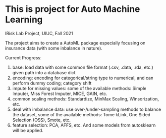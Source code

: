 # This is project for Auto Machine Learning

IRisk Lab Project, UIUC, Fall 2021

The project aims to create a AutoML package especially focusing on insurance data (with some inbalance in nature).


Current Progress:
1. base: load data with some common file format (.csv, .data, .rda, etc.) given path into a database dict
2. encoding: encoding for categorical/string type to numerical, and can perform dummy coding; category shift
3. impute for missing values: some of the available methods: Simple Imputer, Miss Forest Imputer, MICE, GAIN, etc.
4. common scaling methods: Standardize, MinMax Scaling, Winsorization, etc.
5. deal with imbalance data: use over-/under-sampling methods to balance the dataset, some of the available methods: Tome kLink, One Sided Selection (OSS), Smote, etc.
6. feature selection: PCA, AFFS, etc. And some models from autosklearn will be applied.
